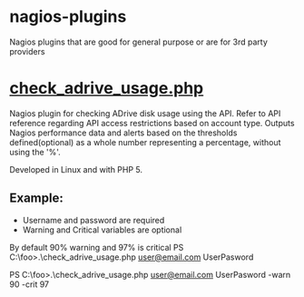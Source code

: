 # nagios-plugins
Nagios plugins that are good for general purpose or are for 3rd party providers

# [check_adrive_usage.php](check_adrive_usage.php)
Nagios plugin for checking ADrive disk usage using the API.  Refer to API reference regarding API access restrictions based on account type. Outputs Nagios performance data and alerts based on the thresholds defined(optional) as a whole number representing a percentage,  without using the '%'. 

Developed in Linux and with PHP 5.

## Example:
* Username and password are required
* Warning and Critical variables are optional 

By default 90% warning and 97% is critical
PS C:\foo>.\check_adrive_usage.php  user@email.com UserPasword

PS C:\foo>.\check_adrive_usage.php  user@email.com UserPasword -warn 90 -crit 97
